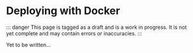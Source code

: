 # Deploying with Docker

::: danger
This page is tagged as a draft and is a work in progress.  It is not yet complete and may contain errors or inaccuracies.
:::

Yet to be written...